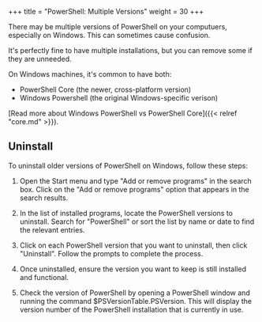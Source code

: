 +++
title = "PowerShell: Multiple Versions"
weight = 30
+++

There may be multiple versions of PowerShell on your computuers, especially on Windows. 
This can sometimes cause confusion. 

It's perfectly fine to have multiple installations, but you can remove some if they are unneeded. 

On Windows machines, it's common to have both:

- PowerShell Core (the newer, cross-platform version)
- Windows Powershell (the original Windows-specific verison)

[Read more about Windows PowerShell vs PowerShell Core]({{< relref "core.md" >}}).

## Uninstall

To uninstall older versions of PowerShell on Windows, follow these steps:

1. Open the Start menu and type "Add or remove programs" in the search box. Click on the "Add or remove programs" option that appears in the search results.

1. In the list of installed programs, locate the PowerShell versions to uninstall. Search for "PowerShell" or sort the list by name or date to find the relevant entries.

1. Click on each PowerShell version that you want to uninstall, then click "Uninstall". Follow the prompts to complete the process.

1. Once uninstalled, ensure the version you want to keep is still installed and functional.

1. Check the version of PowerShell by opening a PowerShell window and running the command $PSVersionTable.PSVersion. This will display the version number of the PowerShell installation that is currently in use.